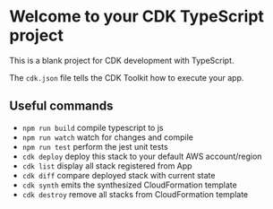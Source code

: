 # Welcome to your CDK TypeScript project

This is a blank project for CDK development with TypeScript.

The `cdk.json` file tells the CDK Toolkit how to execute your app.

## Useful commands

* `npm run build`   compile typescript to js
* `npm run watch`   watch for changes and compile
* `npm run test`    perform the jest unit tests
* `cdk deploy`      deploy this stack to your default AWS account/region
* `cdk list`        display all stack registered from App
* `cdk diff`        compare deployed stack with current state
* `cdk synth`       emits the synthesized CloudFormation template
* `cdk destroy`     remove all stacks from CloudFormation template

